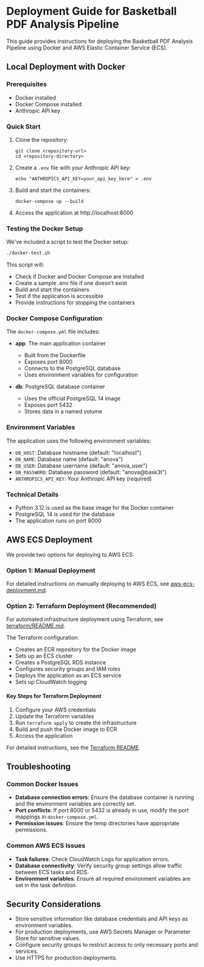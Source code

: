 # Deployment Guide for Basketball PDF Analysis Pipeline

This guide provides instructions for deploying the Basketball PDF Analysis Pipeline using Docker and AWS Elastic Container Service (ECS).

## Local Deployment with Docker

### Prerequisites

- Docker installed
- Docker Compose installed
- Anthropic API key

### Quick Start

1. Clone the repository:
   ```
   git clone <repository-url>
   cd <repository-directory>
   ```

2. Create a `.env` file with your Anthropic API key:
   ```
   echo "ANTHROPICS_API_KEY=your_api_key_here" > .env
   ```

3. Build and start the containers:
   ```
   docker-compose up --build
   ```

4. Access the application at http://localhost:8000

### Testing the Docker Setup

We've included a script to test the Docker setup:

```bash
./docker-test.sh
```

This script will:
- Check if Docker and Docker Compose are installed
- Create a sample .env file if one doesn't exist
- Build and start the containers
- Test if the application is accessible
- Provide instructions for stopping the containers

### Docker Compose Configuration

The `docker-compose.yml` file includes:

- **app**: The main application container
  - Built from the Dockerfile
  - Exposes port 8000
  - Connects to the PostgreSQL database
  - Uses environment variables for configuration

- **db**: PostgreSQL database container
  - Uses the official PostgreSQL 14 image
  - Exposes port 5432
  - Stores data in a named volume

### Environment Variables

The application uses the following environment variables:

- `DB_HOST`: Database hostname (default: "localhost")
- `DB_NAME`: Database name (default: "anova")
- `DB_USER`: Database username (default: "anova_user")
- `DB_PASSWORD`: Database password (default: "anova@bask3t")
- `ANTHROPICS_API_KEY`: Your Anthropic API key (required)

### Technical Details

- Python 3.12 is used as the base image for the Docker container
- PostgreSQL 14 is used for the database
- The application runs on port 8000

## AWS ECS Deployment

We provide two options for deploying to AWS ECS:

### Option 1: Manual Deployment

For detailed instructions on manually deploying to AWS ECS, see [aws-ecs-deployment.md](aws-ecs-deployment.md).

### Option 2: Terraform Deployment (Recommended)

For automated infrastructure deployment using Terraform, see [terraform/README.md](terraform/README.md).

The Terraform configuration:
- Creates an ECR repository for the Docker image
- Sets up an ECS cluster
- Creates a PostgreSQL RDS instance
- Configures security groups and IAM roles
- Deploys the application as an ECS service
- Sets up CloudWatch logging

#### Key Steps for Terraform Deployment

1. Configure your AWS credentials
2. Update the Terraform variables
3. Run `terraform apply` to create the infrastructure
4. Build and push the Docker image to ECR
5. Access the application

For detailed instructions, see the [Terraform README](terraform/README.md).

## Troubleshooting

### Common Docker Issues

- **Database connection errors**: Ensure the database container is running and the environment variables are correctly set.
- **Port conflicts**: If port 8000 or 5432 is already in use, modify the port mappings in `docker-compose.yml`.
- **Permission issues**: Ensure the temp directories have appropriate permissions.

### Common AWS ECS Issues

- **Task failures**: Check CloudWatch Logs for application errors.
- **Database connectivity**: Verify security group settings allow traffic between ECS tasks and RDS.
- **Environment variables**: Ensure all required environment variables are set in the task definition.

## Security Considerations

- Store sensitive information like database credentials and API keys as environment variables.
- For production deployments, use AWS Secrets Manager or Parameter Store for sensitive values.
- Configure security groups to restrict access to only necessary ports and services.
- Use HTTPS for production deployments.
